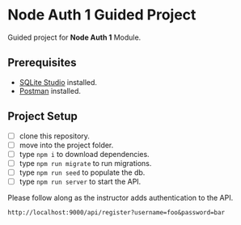 # Node Auth 1 Guided Project

Guided project for **Node Auth 1** Module.

## Prerequisites

- [SQLite Studio](https://sqlitestudio.pl/index.rvt?act=download) installed.
- [Postman](https://www.postman.com/) installed.

## Project Setup

- [ ] clone this repository.
- [ ] move into the project folder.
- [ ] type `npm i` to download dependencies.
- [ ] type `npm run migrate` to run migrations.
- [ ] type `npm run seed` to populate the db.
- [ ] type `npm run server` to start the API.

Please follow along as the instructor adds authentication to the API.



```
http://localhost:9000/api/register?username=foo&password=bar
```